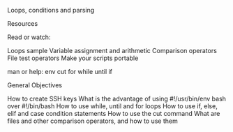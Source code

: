 Loops, conditions and parsing

Resources

Read or watch:

Loops sample
Variable assignment and arithmetic
Comparison operators
File test operators
Make your scripts portable

man or help:
env
cut
for
while
until
if

General Objectives

How to create SSH keys
What is the advantage of using #!/usr/bin/env bash over #!/bin/bash
How to use while, until and for loops
How to use if, else, elif and case condition statements
How to use the cut command
What are files and other comparison operators, and how to use them
